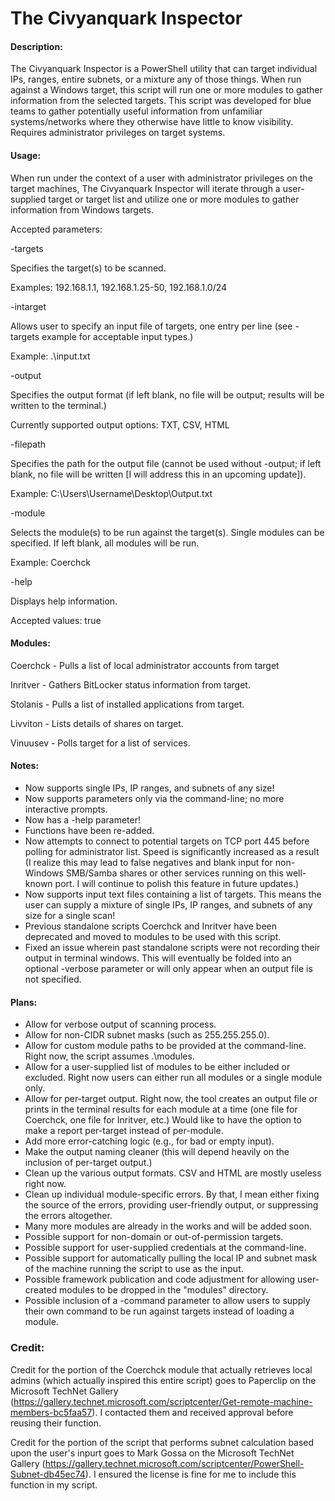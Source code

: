 # The Civyanquark Inspector

#### Description:

The Civyanquark Inspector is a PowerShell utility that can target individual IPs, ranges, entire subnets, or a mixture any of those things. When run against a Windows target, this script will run one or more modules to gather information from the selected targets. This script was developed for blue teams to gather potentially useful information from unfamiliar systems/networks where they otherwise have little to know visibility. Requires administrator privileges on target systems.

#### Usage:

When run under the context of a user with administrator privileges on the target machines, The Civyanquark Inspector will iterate through a user-supplied target or target list and utilize one or more modules to gather information from Windows targets.

Accepted parameters:

-targets

Specifies the target(s) to be scanned.

Examples: 192.168.1.1, 192.168.1.25-50, 192.168.1.0/24

-intarget

Allows user to specify an input file of targets, one entry per line (see -targets example for acceptable input types.)

Example: .\input.txt

-output

Specifies the output format (if left blank, no file will be output; results will be written to the terminal.)

Currently supported output options: TXT, CSV, HTML

-filepath

Specifies the path for the output file (cannot be used without -output; if left blank, no file will be written [I will address this in an upcoming update]).

Example: C:\Users\Username\Desktop\Output.txt

-module

Selects the module(s) to be run against the target(s). Single modules can be specified. If left blank, all modules will be run.

Example: Coerchck

-help

Displays help information.

Accepted values: true

#### Modules:

Coerchck - Pulls a list of local administrator accounts from target

Inritver - Gathers BitLocker status information from target.

Stolanis - Pulls a list of installed applications from target.

Livviton - Lists details of shares on target.

Vinuusev - Polls target for a list of services.

#### Notes:

- Now supports single IPs, IP ranges, and subnets of any size!
- Now supports parameters only via the command-line; no more interactive prompts.
- Now has a -help parameter!
- Functions have been re-added.
- Now attempts to connect to potential targets on TCP port 445 before polling for administrator list. Speed is significantly increased as a result (I realize this may lead to false negatives and blank input for non-Windows SMB/Samba shares or other services running on this well-known port. I will continue to polish this feature in future updates.)
- Now supports input text files containing a list of targets. This means the user can supply a mixture of single IPs, IP ranges, and subnets of any size for a single scan!
- Previous standalone scripts Coerchck and Inritver have been deprecated and moved to modules to be used with this script.
- Fixed an issue wherein past standalone scripts were not recording their output in terminal windows. This will eventually be folded into an optional -verbose parameter or will only appear when an output file is not specified.

#### Plans:

- Allow for verbose output of scanning process.
- Allow for non-CIDR subnet masks (such as 255.255.255.0).
- Allow for custom module paths to be provided at the command-line. Right now, the script assumes .\modules.
- Allow for a user-supplied list of modules to be either included or excluded. Right now users can either run all modules or a single module only.
- Allow for per-target output. Right now, the tool creates an output file or prints in the terminal results for each module at a time (one file for Coerchck, one file for Inritver, etc.) Would like to have the option to make a report per-target instead of per-module.
- Add more error-catching logic (e.g., for bad or empty input).
- Make the output naming cleaner (this will depend heavily on the inclusion of per-target output.)
- Clean up the various output formats. CSV and HTML are mostly useless right now.
- Clean up individual module-specific errors. By that, I mean either fixing the source of the errors, providing user-friendly output, or suppressing the errors altogether.
- Many more modules are already in the works and will be added soon.
- Possible support for non-domain or out-of-permission targets.
- Possible support for user-supplied credentials at the command-line.
- Possible support for automatically pulling the local IP and subnet mask of the machine running the script to use as the input.
- Possible framework publication and code adjustment for allowing user-created modules to be dropped in the "modules" directory.
- Possible inclusion of a -command parameter to allow users to supply their own command to be run against targets instead of loading a module.

### Credit:

Credit for the portion of the Coerchck module that actually retrieves local admins (which actually inspired this entire script) goes to Paperclip on the Microsoft TechNet Gallery (https://gallery.technet.microsoft.com/scriptcenter/Get-remote-machine-members-bc5faa57). I contacted them and received approval before reusing their function.

Credit for the portion of the script that performs subnet calculation based upon the user's inpurt goes to Mark Gossa on the Microsoft TechNet Gallery (https://gallery.technet.microsoft.com/scriptcenter/PowerShell-Subnet-db45ec74). I ensured the license is fine for me to include this function in my script.